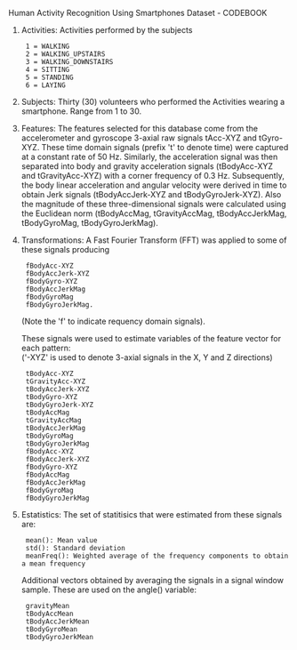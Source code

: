 Human Activity Recognition Using Smartphones Dataset - CODEBOOK

1. Activities: Activities performed by the subjects

        1 = WALKING
        2 = WALKING_UPSTAIRS
        3 = WALKING_DOWNSTAIRS
        4 = SITTING
        5 = STANDING
        6 = LAYING

2. Subjects: Thirty (30) volunteers who performed the Activities wearing a smartphone. Range from 1 to 30.

3. Features: The features selected for this database come from the accelerometer and gyroscope 3-axial raw signals       tAcc-XYZ and tGyro-XYZ. These time domain signals (prefix 't' to denote time) were captured at a constant rate of     50 Hz. Similarly, the acceleration signal was then separated into body and gravity acceleration signals               (tBodyAcc-XYZ and tGravityAcc-XYZ) with a corner frequency of 0.3 Hz. Subsequently, the body linear acceleration      and angular velocity were derived in time to obtain Jerk signals (tBodyAccJerk-XYZ and tBodyGyroJerk-XYZ). Also the    magnitude of these three-dimensional signals were calculated using the Euclidean norm (tBodyAccMag, tGravityAccMag,    tBodyAccJerkMag, tBodyGyroMag, tBodyGyroJerkMag). 

4. Transformations: A Fast Fourier Transform (FFT) was applied to some of these signals producing 

        fBodyAcc-XYZ
        fBodyAccJerk-XYZ
        fBodyGyro-XYZ
        fBodyAccJerkMag
        fBodyGyroMag
        fBodyGyroJerkMag. 
    
    (Note the 'f' to indicate requency domain signals). 
   
   These signals were used to estimate variables of the feature vector for each pattern:  
   ('-XYZ' is used to denote 3-axial signals in the X, Y and Z directions)


        tBodyAcc-XYZ
        tGravityAcc-XYZ
        tBodyAccJerk-XYZ
        tBodyGyro-XYZ
        tBodyGyroJerk-XYZ
        tBodyAccMag
        tGravityAccMag
        tBodyAccJerkMag
        tBodyGyroMag
        tBodyGyroJerkMag
        fBodyAcc-XYZ
        fBodyAccJerk-XYZ
        fBodyGyro-XYZ
        fBodyAccMag
        fBodyAccJerkMag
        fBodyGyroMag
        fBodyGyroJerkMag
    
4. Estatistics: The set of statitisics that were estimated from these signals are: 

        mean(): Mean value
        std(): Standard deviation
        meanFreq(): Weighted average of the frequency components to obtain a mean frequency
        
    Additional vectors obtained by averaging the signals in a signal window sample. These are used on the angle()         variable: 
    
        gravityMean
        tBodyAccMean
        tBodyAccJerkMean
        tBodyGyroMean
        tBodyGyroJerkMean

    
    
    




